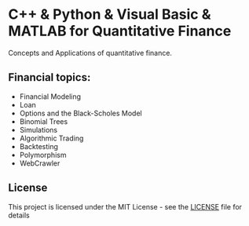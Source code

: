 # C++ & Python & Visual Basic & MATLAB for Quantitative Finance

Concepts and Applications of quantitative finance.


## Financial topics: 

- Financial Modeling
- Loan
- Options and the Black-Scholes Model
- Binomial Trees
- Simulations
- Algorithmic Trading
- Backtesting
- Polymorphism
- WebCrawler

## License
This project is licensed under the MIT License - see the [LICENSE](LICENSE) file for details
